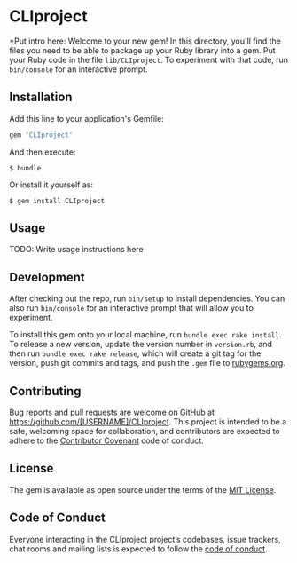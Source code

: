 # CLIproject

*Put intro here:
Welcome to your new gem! In this directory, you'll find the files you need to be able to package up your Ruby library into a gem. Put your Ruby code in the file `lib/CLIproject`. To experiment with that code, run `bin/console` for an interactive prompt.


## Installation

Add this line to your application's Gemfile:

```ruby
gem 'CLIproject'
```

And then execute:

    $ bundle

Or install it yourself as:

    $ gem install CLIproject

## Usage

TODO: Write usage instructions here

## Development

After checking out the repo, run `bin/setup` to install dependencies. You can also run `bin/console` for an interactive prompt that will allow you to experiment.

To install this gem onto your local machine, run `bundle exec rake install`. To release a new version, update the version number in `version.rb`, and then run `bundle exec rake release`, which will create a git tag for the version, push git commits and tags, and push the `.gem` file to [rubygems.org](https://rubygems.org).

## Contributing

Bug reports and pull requests are welcome on GitHub at https://github.com/[USERNAME]/CLIproject. This project is intended to be a safe, welcoming space for collaboration, and contributors are expected to adhere to the [Contributor Covenant](http://contributor-covenant.org) code of conduct.

## License

The gem is available as open source under the terms of the [MIT License](https://opensource.org/licenses/MIT).

## Code of Conduct

Everyone interacting in the CLIproject project’s codebases, issue trackers, chat rooms and mailing lists is expected to follow the [code of conduct](https://github.com/[USERNAME]/CLIproject/blob/master/CODE_OF_CONDUCT.md).
